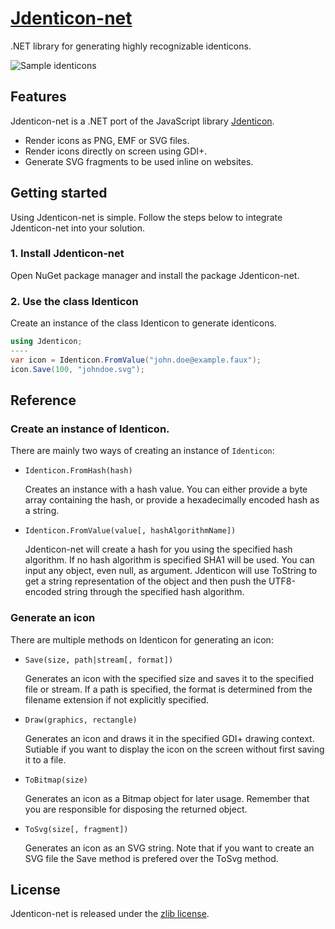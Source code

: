 # [Jdenticon-net](https://jdenticon.com)
.NET library for generating highly recognizable identicons.

![Sample identicons](https://jdenticon.com/hosted/github-samples.png)

## Features
Jdenticon-net is a .NET port of the JavaScript library [Jdenticon](https://github.com/dmester/jdenticon).

* Render icons as PNG, EMF or SVG files.
* Render icons directly on screen using GDI+.
* Generate SVG fragments to be used inline on websites.

## Getting started
Using Jdenticon-net is simple. Follow the steps below to integrate Jdenticon-net into your solution.

### 1. Install Jdenticon-net
Open NuGet package manager and install the package Jdenticon-net.

### 2. Use the class Identicon
Create an instance of the class Identicon to generate identicons.

```csharp
using Jdenticon;
----
var icon = Identicon.FromValue("john.doe@example.faux");
icon.Save(100, "johndoe.svg");
```

## Reference
### Create an instance of Identicon.
There are mainly two ways of creating an instance of `Identicon`:

* `Identicon.FromHash(hash)`

  Creates an instance with a hash value. You can either provide a byte array containing the hash, or 
  provide a hexadecimally encoded hash as a string.
  
* `Identicon.FromValue(value[, hashAlgorithmName])`

  Jdenticon-net will create a hash for you using the specified hash algorithm. If no hash algorithm is 
  specified SHA1 will be used. You can input any object, even null, as argument. Jdenticon will use 
  ToString to get a string representation of the object and then push the UTF8-encoded string through
  the specified hash algorithm.

### Generate an icon
There are multiple methods on Identicon for generating an icon:

* `Save(size, path|stream[, format])`

  Generates an icon with the specified size and saves it to the specified file or stream. If a path
  is specified, the format is determined from the filename extension if not explicitly specified.
  
* `Draw(graphics, rectangle)`

  Generates an icon and draws it in the specified GDI+ drawing context. Sutiable if you want to 
  display the icon on the screen without first saving it to a file.
  
* `ToBitmap(size)`

  Generates an icon as a Bitmap object for later usage. Remember that you are responsible for 
  disposing the returned object.
  
* `ToSvg(size[, fragment])`

  Generates an icon as an SVG string. Note that if you want to create an SVG file the Save method 
  is prefered over the ToSvg method.

## License
Jdenticon-net is released under the [zlib license](https://github.com/dmester/jdenticon-net/blob/master/LICENSE.txt).
